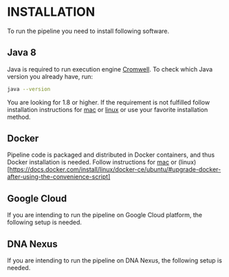INSTALLATION
=============
To run the pipeline you need to install following software.

Java 8
-------
Java is required to run execution engine [Cromwell](https://software.broadinstitute.org/wdl/documentation/execution).
To check which Java version you already have, run:
```bash
java --version
```
You are looking for 1.8 or higher. If the requirement is not fulfilled follow installation instructions for [mac](https://java.com/en/download/help/mac_install.xml) or
[linux](http://openjdk.java.net/install/) or use your favorite installation method.

Docker
--------
Pipeline code is packaged and distributed in Docker containers, and thus Docker installation is needed. 
Follow instructions for [mac](https://docs.docker.com/docker-for-mac/install/) or (linux)[https://docs.docker.com/install/linux/docker-ce/ubuntu/#upgrade-docker-after-using-the-convenience-script]

Google Cloud
--------------
If you are intending to run the pipeline on Google Cloud platform, the following setup is needed.

DNA Nexus
-----------
If you are intending to run the pipeline on DNA Nexus, the following setup is needed.